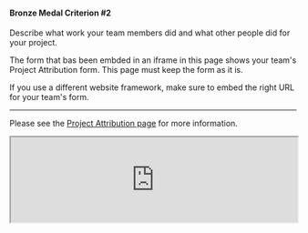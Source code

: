 #### Bronze Medal Criterion \#2

Describe what work your team members did and what other people did for your
project.

The form that bas been embded in an iframe in this page shows your team's
Project Attribution form. This page must keep the form as it is.

If you use a different website framework, make sure to embed the right URL for
your team's form.

---

Please see the
[Project Attribution page](https://competition.igem.org/deliverables/project-attribution)
for more information.

<!-- !!! LEAVE THE IFRAME CODE BELOW AS IT IS, THE ATTRIBUTION FORM OF YOUR TEAM !!! -->
<!-- !!! WILL BE DISPLAYED ON THIS PAGE. DO NOT REMOVE IT, OTHERWISE YOU RISK OF !!! -->
<!-- !!! NOT MEETING BRONZE MEDAL CRITERION #2  -->
<!-- !!! DO NOT CHANGE ITS INDENTATION !!! -->
<div class="row mt-4">
  <script type="text/javascript">
    // Listen to size change and update form height
    window.addEventListener("message", function (e) {
      if (e.origin === "https://teams.igem.org") {
        const {type, data} = JSON.parse(e.data);
        if (type === "igem-attribution-form") {
          const element = document.getElementById("igem-attribution-form");
          element.style.height = `${data + 50}px`;
        }
      }
    });
  </script>
  <iframe style='width: 100%' id="igem-attribution-form"
    src="https://teams.igem.org/wiki/TeamID/attributions">
  </iframe>
</div>
<!-- DO NOT REMOVE THE IFRAME CODE ABOVE -->
